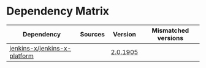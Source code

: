 # Dependency Matrix

Dependency | Sources | Version | Mismatched versions
---------- | ------- | ------- | -------------------
[jenkins-x/jenkins-x-platform](https://github.com/jenkins-x/jenkins-x-platform) |  | [2.0.1905](https://github.com/jenkins-x/jenkins-x-platform/releases/tag/v2.0.1905) | 
